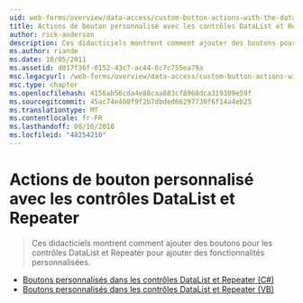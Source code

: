 ```yaml
---
uid: web-forms/overview/data-access/custom-button-actions-with-the-datalist-and-repeater/index
title: Actions de bouton personnalisé avec les contrôles DataList et Repeater | Microsoft Docs
author: rick-anderson
description: Ces didacticiels montrent comment ajouter des boutons pour les contrôles DataList et Repeater pour ajouter des fonctionnalités personnalisées.
ms.author: riande
ms.date: 10/05/2011
ms.assetid: d017f36f-0152-43c7-ac44-6c7c755ea79a
msc.legacyurl: /web-forms/overview/data-access/custom-button-actions-with-the-datalist-and-repeater
msc.type: chapter
ms.openlocfilehash: 4156ab56cda4e88caa883cf8968dca319109e59f
ms.sourcegitcommit: 45ac74e400f9f2b7dbded66297730f6f14a4eb25
ms.translationtype: MT
ms.contentlocale: fr-FR
ms.lasthandoff: 08/16/2018
ms.locfileid: "48254210"
---
```

<a name="custom-button-actions-with-the-datalist-and-repeater"></a>Actions de bouton personnalisé avec les contrôles DataList et Repeater
====================
> Ces didacticiels montrent comment ajouter des boutons pour les contrôles DataList et Repeater pour ajouter des fonctionnalités personnalisées.


- [Boutons personnalisés dans les contrôles DataList et Repeater (C#)](custom-buttons-in-the-datalist-and-repeater-cs.md)
- [Boutons personnalisés dans les contrôles DataList et Repeater (VB)](custom-buttons-in-the-datalist-and-repeater-vb.md)
